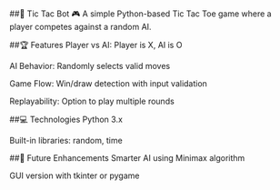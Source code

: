 ##🧠 Tic Tac Bot 🎮
  A simple Python-based Tic Tac Toe game where a player competes against a random AI.


##🏆 Features
  Player vs AI: Player is X, AI is O

  AI Behavior: Randomly selects valid moves

  Game Flow: Win/draw detection with input validation

  Replayability: Option to play multiple rounds

##💻 Technologies
  Python 3.x

  Built-in libraries: random, time


##🚀 Future Enhancements
  Smarter AI using Minimax algorithm

  GUI version with tkinter or pygame

